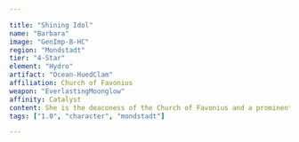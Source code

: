 ```yaml
---

title: "Shining Idol"
name: "Barbara"
image: "GenImp-B-HC"
region: "Mondstadt"
tier: "4-Star"
element: "Hydro"
artifact: "Ocean-HuedClam"
affiliation: Church of Favonius
weapon: "EverlastingMoonglow"
affinity: Catalyst
content: She is the deaconess of the Church of Favonius and a prominent "idol" after learning about them from the intrepid adventurer Alice. She is also the daughter of Frederica Gunnhildr and Seamus Pegg, and the younger sister of Jean. Through Frederica, she is a descendant of the prestigious Gunnhildr Clan.
tags: ["1.0", "character", "mondstadt"]

---
```

